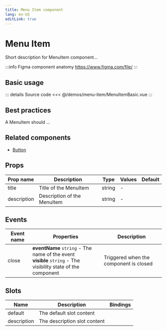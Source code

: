 ```yaml
---
title: Menu Item component
lang: en-US
editLink: true
---
```


# Menu Item

Short description for MenuItem component...

:::info Figma component anatomy
https://www.figma.com/file/
:::

## Basic usage

<MenuItemBasic />

::: details Source code
<<< @/demos/menu-item/MenuItemBasic.vue
:::

## Best practices

A MenuItem should ...

## Related components

- [Button](/components/button/button.doc)

## Props

| Prop name   | Description                 | Type   | Values | Default |
| ----------- | --------------------------- | ------ | ------ | ------- |
| title       | Title of the MenuItem       | string | -      |         |
| description | Description of the MenuItem | string | -      |         |

## Events

| Event name | Properties                                                                                                      | Description                            |
| ---------- | --------------------------------------------------------------------------------------------------------------- | -------------------------------------- |
| close      | **eventName** `string` - The name of the event<br/>**visible** `string` - The visibility state of the component | Triggered when the component is closed |

## Slots

| Name        | Description                  | Bindings |
| ----------- | ---------------------------- | -------- |
| default     | The default slot content     |          |
| description | The description slot content |          |
